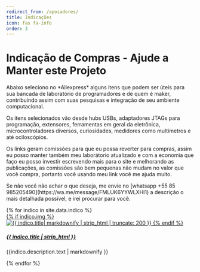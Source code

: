 ```yaml
---
redirect_from: /apoiadores/
title: Indicações
icon: fas fa-info
order: 3
---
```

<!--
 Lista de Indicação - tab
-->
<style>
// https://jekyllcodex.org/without-plugin/randomize/#
.randomize > * {display: none;}
.randomize > *:nth-child(1), .randomize > *:nth-child({{site.data.indico.size}}) {display: block;}
</style>
<!-- The total size of related posts  -->

  <h1>Indicação de Compras - Ajude a Manter este Projeto</h1>
<p>Abaixo seleciono no *Aliexpress* alguns itens que podem ser úteis para sua bancada de laboratório de programadores e de quem é maker, contribuindo assim com suas pesquisas e integração de seu ambiente computacional.</p>
<p>Os itens selecionados vão desde hubs USBs, adaptadores JTAGs para programação, extensores, ferramentas em geral da eletrônica, microcontroladores diversos, curiosidades, medidores como multímetros e até ociloscópios.</p>
<p>Os links geram comissões para que eu possa reverter para compras, assim eu posso manter também meu laborátorio atualizado e com a economia que faço eu posso investir escrevendo mais para o site e melhorando as publicações, as comissões são bem pequenas não mudam no valor que você compra, portanto você usando meu link você me ajuda muito.<p>
<p>Se não você não achar o que deseja, me envie no [whatsapp +55 85 985205490](https://wa.me/message/FMLUK6YYWLXHI1) a descrição o mais detalhada possível, e irei procurar para você.</p>
  <div id="indico" class="mt-2 mb-2 mb-sm-2">
    <div class="card-columns mb-1 randomize ">
    {% for indico in site.data.indico %}
      <div class="card ">
        <a href="{{ indico.href }}" class="card-img-top">
         {% if indico.img %}
         <img class="card-img-top" src="{{ indico.img }}" alt="{{ indico.title| markdownify | strip_html | truncate: 200 }}" />
         {% endif %}
         <h5 class="card-title"> {{ indico.title | strip_html }}</h5>
        </a>
         <p>{{indico.description.text | markdownify }}</p>
      </div>
    {% endfor %}
    </div> <!-- .card-deck -->
  </div>

  <script src="/assets/js/randomize.js" type="text/javascript" charset="utf-8"></script>

